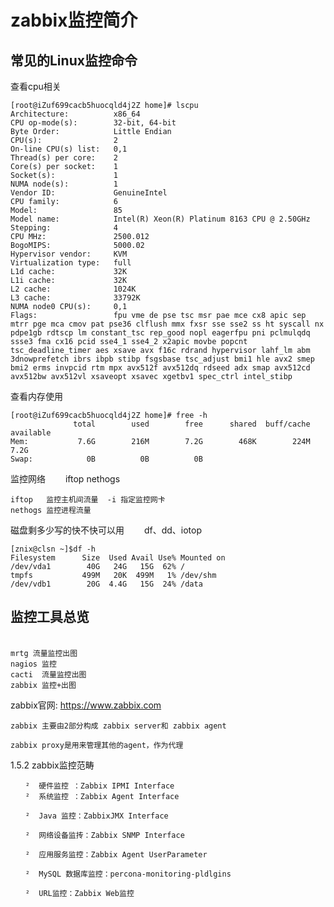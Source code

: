 # zabbix监控简介

## 常见的Linux监控命令

查看cpu相关
```
[root@iZuf699cacb5huocqld4j2Z home]# lscpu
Architecture:          x86_64
CPU op-mode(s):        32-bit, 64-bit
Byte Order:            Little Endian
CPU(s):                2
On-line CPU(s) list:   0,1
Thread(s) per core:    2
Core(s) per socket:    1
Socket(s):             1
NUMA node(s):          1
Vendor ID:             GenuineIntel
CPU family:            6
Model:                 85
Model name:            Intel(R) Xeon(R) Platinum 8163 CPU @ 2.50GHz
Stepping:              4
CPU MHz:               2500.012
BogoMIPS:              5000.02
Hypervisor vendor:     KVM
Virtualization type:   full
L1d cache:             32K
L1i cache:             32K
L2 cache:              1024K
L3 cache:              33792K
NUMA node0 CPU(s):     0,1
Flags:                 fpu vme de pse tsc msr pae mce cx8 apic sep mtrr pge mca cmov pat pse36 clflush mmx fxsr sse sse2 ss ht syscall nx pdpe1gb rdtscp lm constant_tsc rep_good nopl eagerfpu pni pclmulqdq ssse3 fma cx16 pcid sse4_1 sse4_2 x2apic movbe popcnt tsc_deadline_timer aes xsave avx f16c rdrand hypervisor lahf_lm abm 3dnowprefetch ibrs ibpb stibp fsgsbase tsc_adjust bmi1 hle avx2 smep bmi2 erms invpcid rtm mpx avx512f avx512dq rdseed adx smap avx512cd avx512bw avx512vl xsaveopt xsavec xgetbv1 spec_ctrl intel_stibp

```

查看内存使用

    [root@iZuf699cacb5huocqld4j2Z home]# free -h
                  total        used        free      shared  buff/cache   available
    Mem:           7.6G        216M        7.2G        468K        224M        7.2G
    Swap:            0B          0B          0B


监控网络
    　　iftop nethogs
    
    iftop   监控主机间流量  -i 指定监控网卡
    nethogs 监控进程流量
    
磁盘剩多少写的快不快可以用
    　　df、dd、iotop
    
    [znix@clsn ~]$df -h
    Filesystem      Size  Used Avail Use% Mounted on
    /dev/vda1        40G   24G   15G  62% /
    tmpfs           499M   20K  499M   1% /dev/shm
    /dev/vdb1        20G  4.4G   15G  24% /data
    
## 监控工具总览
    　  
    mrtg 流量监控出图
    nagios 监控
    cacti  流量监控出图
    zabbix 监控+出图
    
    
zabbix官网: https://www.zabbix.com

    zabbix 主要由2部分构成 zabbix server和 zabbix agent
    
    zabbix proxy是用来管理其他的agent，作为代理

1.5.2 zabbix监控范畴

    　　²  硬件监控 ：Zabbix IPMI Interface
    　　²  系统监控 ：Zabbix Agent Interface
    
    　　²  Java 监控：ZabbixJMX Interface
    
    　　²  网络设备监抟：Zabbix SNMP Interface
    
    　　²  应用服务监控：Zabbix Agent UserParameter
    
    　　²  MySQL 数据库监控：percona-monitoring-pldlgins
    
    　　²  URL监控：Zabbix Web监控
    
    